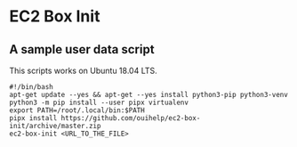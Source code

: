 # EC2 Box Init

## A sample user data script

This scripts works on Ubuntu 18.04 LTS.

```
#!/bin/bash
apt-get update --yes && apt-get --yes install python3-pip python3-venv
python3 -m pip install --user pipx virtualenv
export PATH=/root/.local/bin:$PATH
pipx install https://github.com/ouihelp/ec2-box-init/archive/master.zip
ec2-box-init <URL_TO_THE_FILE>
```
